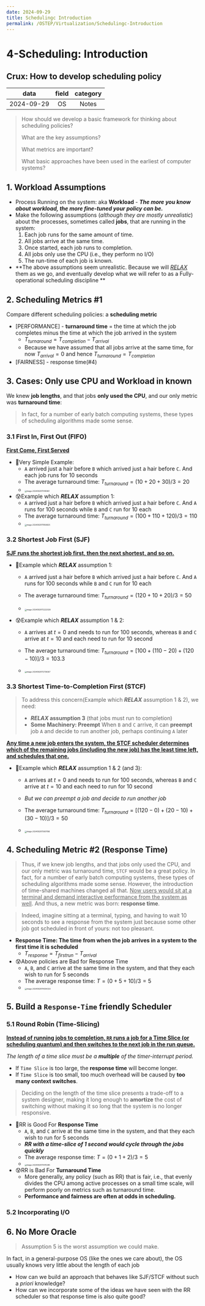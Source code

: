 ```yaml
---
date: 2024-09-29
title: Schedulingc Introduction
permalink: /OSTEP/Virtualization/Schedulingc-Introduction
---
```


# 4-Scheduling: Introduction

## **Crux: How to develop scheduling policy**

|    data    | field | category |
| :--------: | :---: | :------: |
| 2024-09-29 |  OS   |  Notes   |

>   How should we develop a basic framework for thinking about scheduling policies? 
>
>   What are the key assumptions? 
>
>   What metrics are important? 
>
>   What basic approaches have been used in the earliest of computer systems?

## 1. Workload Assumptions

*   Process Running on the system: aka **Workload** - ***The more you know about workload, the more fine-tuned your policy can be.***
*   Make the following assumptions (*although they are mostly unrealistic*) about the processes, sometimes called **jobs**, that are running in the system:
    1.   Each job runs for the same amount of time.
    2.   All jobs arrive at the same time.
    3.   Once started, each job runs to completion.
    4.   All jobs only use the CPU (i.e., they perform no I/O)
    5.   The run-time of each job is known.
*   **The above assumptions seem unrealistic. Because we will *<u>RELAX</u>* them as we go, and eventually develop what we will refer to as a Fully-operational scheduling discipline **

## 2. Scheduling Metrics #1

 Compare different scheduling policies: a **scheduling metric**

*   [PERFORMANCE] - **turnaround time** = the time at which the job completes minus the time at which the job
    arrived in the system
    *   $T_{turnaround} = T_{completion} - T_{arrival}$
    *   Because we have assumed that all jobs arrive at the same time, for now $T_{arrival} = 0$ and hence $T_{turnaround} = T_{completion}$
*   [FAIRNESS] - response time(#4)

## 3. Cases: Only use CPU and Workload in known

We knew **job lengths**, and that jobs **only used the CPU**, and our only metric was **turnaround time**:

>   In fact, for a number of early batch computing systems, these types of scheduling algorithms made some sense. 

### 3.1 First In, First Out (FIFO)

<u>**First Come, First Served**</u>

*   🙂Very Simple Example: 
    *   `A` arrived just a hair before `B` which arrived just a hair before `C`. And each job runs for 10 seconds
    *   The average turnaround time: $T_{turnaround} = (10 +20+30)/3 = 20$
    *   <img src="../.assets/image-20240929171416961.png" alt="image-20240929171416961" style="zoom:33%;" />
*   😰Example which ***RELAX*** assumption 1:
    *    `A` arrived just a hair before `B` which arrived just a hair before `C`. And `A` runs for 100 seconds while `B` and `C` run for 10 each
    *   The average turnaround time: $T_{turnaround} = (100 +110+120)/3 = 110$
    *   <img src="../.assets/image-20240929171858925.png" alt="image-20240929171858925" style="zoom:33%;" />

### 3.2 Shortest Job First (SJF)

<u>**SJF runs the shortest job first, then the next shortest, and so on.**</u>

*   🙂Example which ***RELAX*** assumption 1:

    *    `A` arrived just a hair before `B` which arrived just a hair before `C`. And `A` runs for 100 seconds while `B` and `C` run for 10 each

    *   The average turnaround time: $T_{turnaround} = (120 +10+20)/3 = 50$
    *   <img src="../.assets/image-20240929172222028.png" alt="image-20240929172222028" style="zoom:33%;" />

*   😰Example which ***RELAX*** assumption 1 & 2:

    *   `A` arrives at $t = 0$ and needs to run for 100 seconds, whereas `B` and `C` arrive at $t = 10$ and each need to run for 10 second

    *   The average turnaround time: $T_{turnaround} = [100 + (110-20)+(120-10)]/3 = 103.3$
    *   <img src="../.assets/image-20240929172738367.png" alt="image-20240929172738367" style="zoom:33%;" />

### 3.3 Shortest Time-to-Completion First (STCF)

>   To address this concern(Example which ***RELAX*** assumption 1 & 2), we need:
>
>   *   ***RELAX* assumption 3** (that jobs must run to completion)
>   *   **Some Machinery: Preempt** When `B` and `C` arrive, it can **preempt** job `A` and decide to run another job, perhaps continuing `A` later

 **<u>Any time a new job enters the system, the STCF scheduler determines which of the remaining jobs (including the new job) has the least time left, and schedules that one.</u>**

*   🙂Example which ***RELAX*** assumption 1 & 2 (and 3):

    *   `A` arrives at $t = 0$ and needs to run for 100 seconds, whereas `B` and `C` arrive at $t = 10$ and each need to run for 10 second
    *   *But we can preempt a job and decide to run another job*

    *   The average turnaround time: $T_{turnaround} = [(120 - 0) + (20 - 10)+(30-10)]/3 = 50$

    *   <img src="../.assets/image-20240929173601196.png" alt="image-20240929173601196" style="zoom:33%;" />



## 4. Scheduling Metric #2 (Response Time)

>   Thus, if we knew job lengths, and that jobs only used the CPU, and our only metric was turnaround time, `STCF` would be a great policy. In fact, for a number of early batch computing systems, these types of scheduling algorithms made some sense. However, the introduction of time-shared machines changed all that. <u>Now users would sit at a terminal and demand interactive performance from the system as well</u>. And thus, a new metric was born: **response time**.

>   Indeed, imagine sitting at a terminal, typing, and having to wait 10 seconds to see a response from the system just because some other job got scheduled in front of yours: not too pleasant.

*   **Response Time: The time from when the job arrives in a system to the first time it is scheduled**
    *   $T_{response} = T_{firstrun} - T_{arrival}$
*   😰Above policies are Bad for Response Time
    *   `A`, `B`, and `C` arrive at the same time in the system, and that they each wish to run for 5 seconds
    *   The average response time: $T = (0 + 5 + 10) / 3 = 5$
    *   <img src="../.assets/image-20240929174354333.png" alt="image-20240929174354333" style="zoom:33%;" />

## 5.  Build a `Response-Time` friendly Scheduler

### 5.1 Round Robin (Time-Slicing)

 **<u>Instead of running jobs to completion, `RR` runs a job for a Time Slice (or scheduling quantum) and then switches to the next job in the run queue.</u>**

*The length of a time slice must be a **multiple** of the timer-interrupt period.*

*   If `Time Slice` is too large, the **response time** will become  longer.
*   If `Time Slice` is too small, too much overhead will be caused by **too many context switches**.

>    Deciding on the length of the time slice presents a trade-off to a system designer, making it long enough to **amortize** the cost of switching without making it so long that the system is no longer responsive.



*   🙂RR is Good For **Response Time**
    *   `A`, `B`, and `C` arrive at the same time in the system, and that they each wish to run for 5 seconds
    *   ***RR with a time-slice of 1 second would cycle through the jobs quickly***
    *   The average response time: $T = (0 + 1 + 2) / 3 = 5$
    *   <img src="../.assets/image-20240929174415385.png" alt="image-20240929174415385" style="zoom:33%;" />
*   😰RR is Bad For **Turnaround Time**
    *   More generally, any policy (such as RR) that is fair, i.e., that evenly divides the CPU among active processes on a small time scale, will perform poorly on metrics such as turnaround time. 
    *   **Performance and fairness are often at odds in scheduling.**

### 5.2 Incorporating I/O



## 6. No More Oracle

>   Assumption 5 is the worst assumption we could make. 

In fact, in a general-purpose OS (like the ones we care about), the OS usually knows very little about the length of each job

*   How can we build an approach that behaves like SJF/STCF without such a *priori* knowledge?
*   How can we incorporate some of the ideas we have seen with the RR scheduler so that response time is also quite good?
